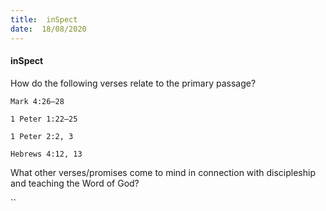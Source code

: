 ```yaml
---
title:  inSpect
date:  18/08/2020
---
```


#### inSpect

How do the following verses relate to the primary passage?

`Mark 4:26–28`

`1 Peter 1:22–25`

`1 Peter 2:2, 3`

`Hebrews 4:12, 13`

What other verses/promises come to mind in connection with discipleship and teaching the Word of God?

``